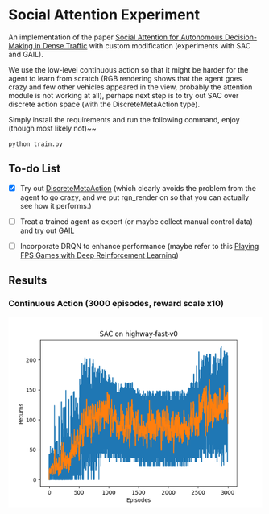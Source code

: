 # Social Attention Experiment

An implementation of the paper [Social Attention for Autonomous Decision-Making in Dense Traffic](https://arxiv.org/pdf/1911.12250.pdf) with custom modification (experiments with SAC and GAIL).

We use the low-level continuous action so that it might be harder for the agent to learn from scratch (RGB rendering shows that the agent goes crazy and few other vehicles appeared in the view, probably the attention module is not working at all), perhaps next step is to try out SAC over discrete action space (with the DiscreteMetaAction type).

Simply install the requirements and run the following command, enjoy (though most likely not)~~ 

```
python train.py
```

## To-do List

- [x] Try out [DiscreteMetaAction](http://highway-env.farama.org/actions/#discrete-meta-actions) (which clearly avoids the problem from the agent to go crazy, and we put rgn_render on so that you can actually see how it performs.)

- [ ] Treat a trained agent as expert (or maybe collect manual control data) and try out [GAIL](https://arxiv.org/pdf/1606.03476.pdf) 

- [ ] Incorporate DRQN to enhance performance (maybe refer to this [Playing FPS Games with Deep Reinforcement Learning](https://arxiv.org/pdf/1609.05521.pdf))

## Results

### Continuous Action (3000 episodes, reward scale x10)

![image](./result01.png)


